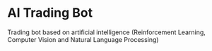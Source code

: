 # AI Trading Bot
Trading bot based on artificial intelligence (Reinforcement Learning, Computer Vision and Natural Language Processing)
